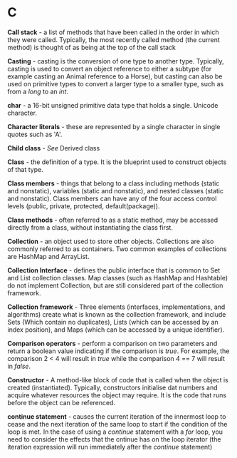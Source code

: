 # C

**Call stack** - a list of methods that have been called in the order in which they were called. Typically, the most recently called method (the current method) is thought of as being at the top of the call stack


**Casting** - casting is the conversion of one type to another type.  Typically, casting is used to convert an object reference to either a subtype (for example casting an Animal reference to a Horse), but casting can also be used on primitive types to convert a larger type to a smaller type, such as from a _long_ to an _int_.


**char** - a 16-bit unsigned primitive data type that holds a single.  Unicode character.


**Character literals**  - these are represented by a single character in single quotes such as 'A'.


**Child class** - _See_ Derived class


**Class** - the definition of a type.  It is the blueprint used to construct objects of that type.


**Class members** - things that belong to a class including methods (static and nonstatic), variables (static and nonstatic), and nested classes (static and nonstatic).  Class members can have any of the four access control levels (public, private, protected, default(package)).


**Class methods** - often referred to as a static method, may be accessed directly from a class, without instantiating the class first.


**Collection** - an object used to store other objects.  Collections are also commonly referred to as containers.  Two common examples of collections are HashMap and ArrayList.


**Collection Interface** - defines the public interface that is common to Set and List collection classes.  Map classes (such as HashMap and Hashtable) do not implement Collection, but are still considered part of the collection framework.


**Collection framework** - Three elements (interfaces, implementations, and algorithms) create what is known as the collection framework, and include Sets (Which contain no duplicates), Lists (which can be accessed by an index position), and Maps (which can be accessed by a unique identifier).


**Comparison operators** - perform a comparison on two parameters and return a boolean value indicating if the comparison is _true_.  For example, the comparison 2 < 4 will result in _true_ while the comparison 4 == 7 will result in _false_.


**Constructor** - A method-like block of code that is called when the object is created (instantiated).  Typically, constructors initialise dat numbers and acquire whatever resources the object may require.  It is the code that runs before the object can be referenced.


**continue statement** - causes the current iteration of the innermost loop to cease and the next iteration of the same loop to start if the condition of the loop is met.  In the case of using a _continue_ statement with a _for_ loop, you need to consider the effects that the cntinue has on the loop iterator (the iteration expression will run immediately after the _continue_ statement)
